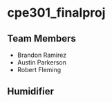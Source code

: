 # cpe301_finalproj

## Team Members

- Brandon Ramirez
- Austin Parkerson
- Robert Fleming

## Humidifier
